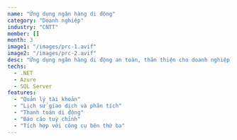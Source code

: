 ```yaml
---
name: "Ứng dụng ngân hàng di động"
category: "Doanh nghiệp"
industry: "CNTT"
member: []
month: 3
image1: "/images/prc-1.avif"
image2: "/images/prc-2.avif"
desc: "Ứng dụng ngân hàng di động an toàn, thân thiện cho doanh nghiệp."
techs:
  - .NET
  - Azure
  - SQL Server
features:
  - "Quản lý tài khoản"
  - "Lịch sử giao dịch và phân tích"
  - "Thanh toán di động"
  - "Báo cáo tuỳ chỉnh"
  - "Tích hợp với công cụ bên thứ ba"
---
```

